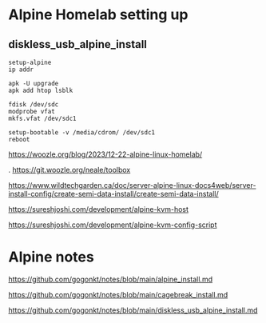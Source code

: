 # Alpine Homelab setting up

## diskless_usb_alpine_install
```
setup-alpine
ip addr

apk -U upgrade
apk add htop lsblk

fdisk /dev/sdc
modprobe vfat
mkfs.vfat /dev/sdc1

setup-bootable -v /media/cdrom/ /dev/sdc1
reboot

```


https://woozle.org/blog/2023/12-22-alpine-linux-homelab/

  . https://git.woozle.org/neale/toolbox


https://www.wildtechgarden.ca/doc/server-alpine-linux-docs4web/server-install-config/create-semi-data-install/create-semi-data-install/


https://sureshjoshi.com/development/alpine-kvm-host

https://sureshjoshi.com/development/alpine-kvm-config-script

# Alpine notes

https://github.com/gogonkt/notes/blob/main/alpine_install.md

https://github.com/gogonkt/notes/blob/main/cagebreak_install.md

https://github.com/gogonkt/notes/blob/main/diskless_usb_alpine_install.md



